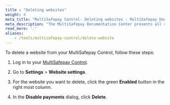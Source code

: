 ```yaml
---
title : "Deleting websites"
weight: 4
meta_title: "MultiSafepay Control- Deleting websites - MultiSafepay Docs"
meta_description: "The MultiSafepay Documentation Center presents all relevant information about our Plugins and API. You can also find support pages for payment methods, tools and general questions as well as the contact details of our Support and Integration Teams."
read_more: '.'
aliases:
    - /tools/multisafepay-control/delete-website
---
```


To delete a website from your MultiSafepay Control, follow these steps:

1. Log in to your [MultiSafepay Control](https://merchant.multisafepay.com).

2. Go to **Settings** > **Website settings**.

3. For the website you want to delete, click the green **Enabled** button in the right most column.

4. In the **Disable payments** dialog, click **Delete**.
